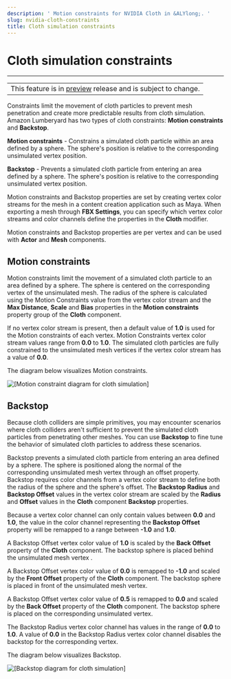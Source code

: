 ```yaml
---
description: ' Motion constraints for NVIDIA Cloth in &ALYlong;. '
slug: nvidia-cloth-constraints
title: Cloth simulation constraints
---
```

# Cloth simulation constraints<a name="nvidia-cloth-constraints"></a>


****  

|  | 
| --- |
| This feature is in [preview](https://docs.aws.amazon.com/lumberyard/latest/userguide/ly-glos-chap.html#preview) release and is subject to change\.  | 

Constraints limit the movement of cloth particles to prevent mesh penetration and create more predictable results from cloth simulation\. Amazon Lumberyard has two types of cloth constraints: **Motion constraints** and **Backstop**\. 

**Motion constraints** \- Constrains a simulated cloth particle within an area defined by a sphere\. The sphere's position is relative to the corresponding unsimulated vertex position\. 

**Backstop** \- Prevents a simulated cloth particle from entering an area defined by a sphere\. The sphere's position is relative to the corresponding unsimulated vertex position\. 

Motion constraints and Backstop properties are set by creating vertex color streams for the mesh in a content creation application such as Maya\. When exporting a mesh through **FBX Settings**, you can specify which vertex color streams and color channels define the properties in the **Cloth** modifier\. 

Motion constraints and Backstop properties are per vertex and can be used with **Actor** and **Mesh** components\. 

## Motion constraints<a name="cloth-motion-constraints-diagram"></a>

Motion constraints limit the movement of a simulated cloth particle to an area defined by a sphere\. The sphere is centered on the corresponding vertex of the unsimulated mesh\. The radius of the sphere is calculated using the Motion Constraints value from the vertex color stream and the **Max Distance**, **Scale** and **Bias** properties in the **Motion constraints** property group of the **Cloth** component\. 

If no vertex color stream is present, then a default value of **1\.0** is used for the Motion constraints of each vertex\. Motion Constraints vertex color stream values range from **0\.0** to **1\.0**\. The simulated cloth particles are fully constrained to the unsimulated mesh vertices if the vertex color stream has a value of **0\.0**\. 

 The diagram below visualizes Motion constraints\. 

![\[Motion constraint diagram for cloth simulation\]](/images/userguide/physx/cloth/cloth-motion-constraints-diagram.png)

## Backstop<a name="cloth-backstop-diagram"></a>

Because cloth colliders are simple primitives, you may encounter scenarios where cloth colliders aren't sufficient to prevent the simulated cloth particles from penetrating other meshes\. You can use **Backstop** to fine tune the behavior of simulated cloth particles to address these scenarios\. 

Backstop prevents a simulated cloth particle from entering an area defined by a sphere\. The sphere is positioned along the normal of the corresponding unsimulated mesh vertex through an offset property\. Backstop requires color channels from a vertex color stream to define both the radius of the sphere and the sphere's offset\. The **Backstop Radius** and **Backstop Offset** values in the vertex color stream are scaled by the **Radius** and **Offset** values in the **Cloth** component **Backstop** properties\. 

Because a vertex color channel can only contain values between **0\.0** and **1\.0**, the value in the color channel representing the **Backstop Offset** property will be remapped to a range between **\-1\.0** and **1\.0**\. 

A Backstop Offset vertex color value of **1\.0** is scaled by the **Back Offset** property of the **Cloth** component\. The backstop sphere is placed behind the unsimulated mesh vertex \. 

A Backstop Offset vertex color value of **0\.0** is remapped to **\-1\.0** and scaled by the **Front Offset** property of the **Cloth** component\. The backstop sphere is placed in front of the unsimulated mesh vertex\. 

 A Backstop Offset vertex color value of **0\.5** is remapped to **0\.0** and scaled by the **Back Offset** property of the **Cloth** component\. The backstop sphere is placed on the corresponding unsimulated vertex\. 

The Backstop Radius vertex color channel has values in the range of **0\.0** to **1\.0**\. A value of **0\.0** in the Backstop Radius vertex color channel disables the backstop for the corresponding vertex\. 

 The diagram below visualizes Backstop\. 

![\[Backstop diagram for cloth simulation\]](/images/userguide/physx/cloth/cloth-backstop-diagram.png)